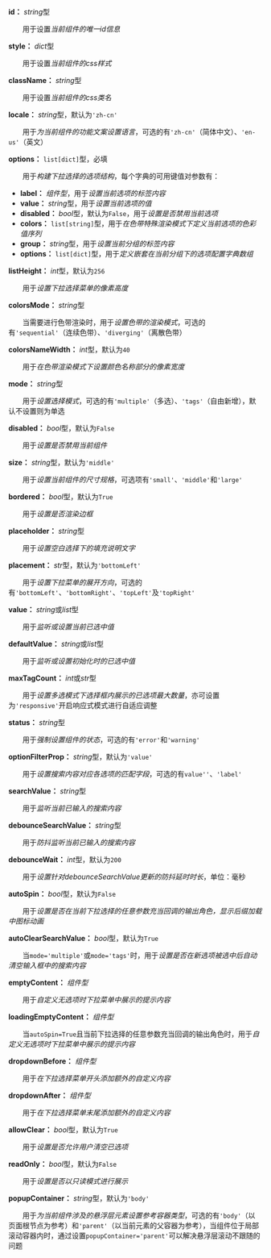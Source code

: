 **id：** *string*型

　　用于设置*当前组件的唯一id信息*

**style：** *dict*型

　　用于设置*当前组件的css样式*

**className：** *string*型

　　用于设置*当前组件的css类名*

**locale：** *string*型，默认为`'zh-cn'`

　　用于*为当前组件的功能文案设置语言*，可选的有`'zh-cn'`（简体中文）、`'en-us'`（英文）

**options：** `list[dict]`型，必填

　　用于*构建下拉选择的选项结构*，每个字典的可用键值对参数有：

- **label：** *组件型*，用于*设置当前选项的标签内容*
- **value：** *string*型，用于*设置当前选项的值*
- **disabled：** *bool*型，默认为`False`，用于*设置是否禁用当前选项*
- **colors：** `list[string]`型，用于*在色带特殊渲染模式下定义当前选项的色彩值序列*
- **group：** *string*型，用于*设置当前分组的标签内容*
- **options：** `list[dict]`型，用于*定义嵌套在当前分组下的选项配置字典数组*

**listHeight：** *int*型，默认为`256`

　　用于*设置下拉选择菜单的像素高度*

**colorsMode：** *string*型

　　当需要进行色带渲染时，用于*设置色带的渲染模式*，可选的有`'sequential'`（连续色带）、`'diverging'`（离散色带）

**colorsNameWidth：** *int*型，默认为`40`

　　用于*在色带渲染模式下设置颜色名称部分的像素宽度*

**mode：** *string*型

　　用于*设置选择模式*，可选的有`'multiple'`（多选）、`'tags'`（自由新增），默认不设置则为单选

**disabled：** *bool*型，默认为`False`

　　用于*设置是否禁用当前组件*

**size：** *string*型，默认为`'middle'`

　　用于*设置当前组件的尺寸规格*，可选项有`'small'`、`'middle'`和`'large'`

**bordered：** *bool*型，默认为`True`

　　用于*设置是否渲染边框*

**placeholder：** *string*型

　　用于*设置空白选择下的填充说明文字*

**placement：** *str*型，默认为`'bottomLeft'`

　　用于*设置下拉菜单的展开方向*，可选的有`'bottomLeft'`、`'bottomRight'`、`'topLeft'`及`'topRight'`

**value：** *string*或*list*型

　　用于*监听或设置当前已选中值*

**defaultValue：** *string*或*list*型

　　用于*监听或设置初始化时的已选中值*

**maxTagCount：** *int*或*str*型

　　用于*设置多选模式下选择框内展示的已选项最大数量*，亦可设置为`'responsive'`开启响应式模式进行自适应调整

**status：** *string*型

　　用于*强制设置组件的状态*，可选的有`'error'`和`'warning'`

**optionFilterProp：** *string*型，默认为`'value'`

　　用于*设置搜索内容对应各选项的匹配字段*，可选的有`value''`、`'label'`

**searchValue：** *string*型

　　用于*监听当前已输入的搜索内容*

**debounceSearchValue：** *string*型

　　用于*防抖监听当前已输入的搜索内容*

**debounceWait：** *int*型，默认为`200`

　　用于*设置针对debounceSearchValue更新的防抖延时时长*，单位：毫秒

**autoSpin：** *bool*型，默认为`False`

　　用于*设置是否在当前下拉选择的任意参数充当回调的输出角色，显示后缀加载中图标动画*

**autoClearSearchValue：** *bool*型，默认为`True`

　　当`mode='multiple'`或`mode='tags'`时，用于*设置是否在新选项被选中后自动清空输入框中的搜索内容*

**emptyContent：** *组件型*

　　用于*自定义无选项时下拉菜单中展示的提示内容*

**loadingEmptyContent：** *组件型*

　　当`autoSpin=True`且当前下拉选择的任意参数充当回调的输出角色时，用于*自定义无选项时下拉菜单中展示的提示内容*

**dropdownBefore：** *组件型*

　　用于*在下拉选择菜单开头添加额外的自定义内容*

**dropdownAfter：** *组件型*

　　用于*在下拉选择菜单末尾添加额外的自定义内容*

**allowClear：** *bool*型，默认为`True`

　　用于*设置是否允许用户清空已选项*

**readOnly：** *bool*型，默认为`False`

　　用于*设置是否以只读模式进行展示*

**popupContainer：** *string*型，默认为`'body'`

　　用于*为当前组件涉及的悬浮层元素设置参考容器类型*，可选的有`'body'`（以页面根节点为参考）和`'parent'`（以当前元素的父容器为参考），当组件位于局部滚动容器内时，通过设置`popupContainer='parent'`可以解决悬浮层滚动不跟随的问题